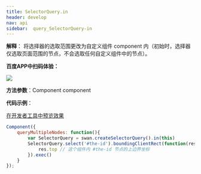 ```yaml
---
title: SelectorQuery.in 
header: develop
nav: api
sidebar:  query_SelectorQuery-in 
---
```

 
**解释**： 将选择器的选取范围更改为自定义组件 component 内（初始时，选择器仅选取页面范围的节点，不会选取任何自定义组件中的节点）。

**百度APP中扫码体验：**

<img src="https://b.bdstatic.com/miniapp/assets/images/doc_demo/fragment_SelectorQueryIn.png"  class="demo-qrcode-image" />

**方法参数**：Component component

**代码示例**：

<a href="swanide://fragment/8c907e5f079c6f311bcb7d7a5d850b671574319866504" title="在开发者工具中预览效果" target="_self">在开发者工具中预览效果</a>

```js
Component({
    queryMultipleNodes: function(){
        var SelectorQuery = swan.createSelectorQuery().in(this)
        SelectorQuery.select('#the-id').boundingClientRect(function(res){
            res.top // 这个组件内 #the-id 节点的上边界坐标
        }).exec()
    }
});
```

